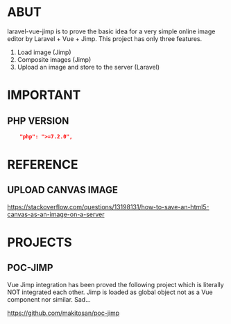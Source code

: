 # ABUT
laravel-vue-jimp is to prove the basic idea for a very simple online image editor by Laravel + Vue + Jimp.
This project has only three features.

1. Load image (Jimp)
1. Composite images (Jimp)
1. Upload an image and store to the server (Laravel)

# IMPORTANT

## PHP VERSION

```composer.json
    "php": ">=7.2.0",
```

# REFERENCE
## UPLOAD CANVAS IMAGE 
https://stackoverflow.com/questions/13198131/how-to-save-an-html5-canvas-as-an-image-on-a-server

# PROJECTS
## POC-JIMP
Vue Jimp integration has been proved the following project which is literally NOT integrated each other.
Jimp is loaded as global object not as a Vue component nor similar. Sad...

https://github.com/makitosan/poc-jimp
